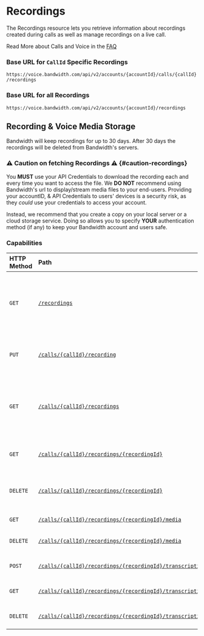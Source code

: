 # Recordings

The Recordings resource lets you retrieve information about recordings created during calls as well as manage recordings on a live call.

<aside class="alert general small">
<p>
Read More about Calls and Voice in the <a href="http://dev.bandwidth.com/faq/#voice">FAQ</a>
</p>
</aside>

### Base URL for `CallId` Specific Recordings

`https://voice.bandwidth.com/api/v2/accounts/{accountId}/calls/{callId}/recordings`

### Base URL for all Recordings

`https://voice.bandwidth.com/api/v2/accounts/{accountId}/recordings`

## Recording & Voice Media Storage

Bandwidth will keep recordings for up to 30 days. After 30 days the recordings will be deleted from Bandwidth's servers.

### ⚠️ Caution on fetching Recordings ⚠️ {#caution-recordings}

You **MUST** use your API Credentials to download the recording each and every time you want to access the file.  We **DO NOT** recommend using Bandwidth's url to display/stream media files to your end-users.  Providing your accountID, & API Credentials to users' devices is a security risk, as they _could_ use your credentials to access your account.

Instead, we recommend that you create a copy on your local server or a cloud storage service.  Doing so allows you to specify **YOUR** authentication method (if any) to keep your Bandwidth account and users safe.


### Capabilities

| HTTP Method                        | Path                                                                                            | Description                                                                  |
|:-----------------------------------|:------------------------------------------------------------------------------------------------|:-----------------------------------------------------------------------------|
| <code class="get">GET</code>       | [`/recordings`](getRecordings.md)                                                               | Returns a max of 1000 recordings, sorted by startTime from oldest to newest  |
| <code class="put">PUT</code>       | [`/calls/{callId}/recording`](putCallsCallIdRecording.md)                                       | Pause or resume a recording on an active call                                |
| <code class="get">GET</code>       | [`/calls/{callId}/recordings`](getCallsCallIdRecordings.md)                                     | Retrieve information about all of the recordings that occurred during a call |
| <code class="get">GET</code>       | [`/calls/{callId}/recordings/{recordingId}`](getCallsCallIdRecordingsRecordingId.md)            | Retrieve information about a recording                                       |
| <code class="delete">DELETE</code> | [`/calls/{callId}/recordings/{recordingId}`](deleteCallsCallIdRecordingsRecordingId.md)         | Delete the recording information, media and transcription                    |
| <code class="get">GET</code>       | [`/calls/{callId}/recordings/{recordingId}/media`](getCallsCallIdRecordingsRecordingIdMedia.md) | Retrieve a recording                                                         |
| <code class="delete">DELETE</code> | [`/calls/{callId}/recordings/{recordingId}/media`](deleteCallsCallIdRecordingsRecordingIdMedia.md)                 | Delete the recording media                                |
| <code class="post">POST</code>     | [`/calls/{callId}/recordings/{recordingId}/transcription`](postCallsCallIdRecordingsRecordingIdTranscription.md)   | Create the recording transcription                        |
| <code class="get">GET</code>       | [`/calls/{callId}/recordings/{recordingId}/transcription`](getCallsCallIdRecordingsRecordingIdTranscription.md)    | Retrieve the recording transcription                      |
| <code class="delete">DELETE</code> | [`/calls/{callId}/recordings/{recordingId}/transcription`](deleteCallsCallIdRecordingsRecordingIdTranscription.md) | Delete the recording transcription                        |
